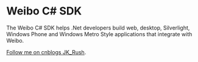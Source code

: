 # Weibo C# SDK
The Weibo C# SDK helps .Net developers build web, desktop, Silverlight, Windows Phone and Windows Metro Style applications that integrate with Weibo.

[Follow me on cnblogs JK_Rush](www.cnblogs.com/rush).

